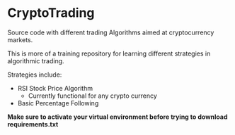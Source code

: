# CryptoTrading
Source code with different trading Algorithms aimed at cryptocurrency markets.

This is more of a training repository for learning different strategies in algorithmic trading.

Strategies include:
+ RSI Stock Price Algorithm
  - Currently functional for any crypto currency
+ Basic Percentage Following

**Make sure to activate your virtual environment before trying to download requirements.txt**
